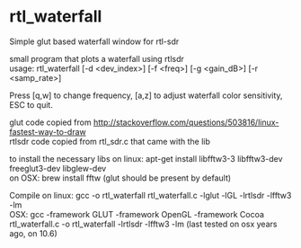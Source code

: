 # rtl_waterfall
Simple glut based waterfall window for rtl-sdr

small program that plots a waterfall using rtlsdr  
usage: rtl_waterfall [-d &lt;dev_index&gt;] [-f &lt;freq&gt;] [-g &lt;gain_dB&gt;] [-r &lt;samp_rate&gt;]

Press [q,w] to change frequency, [a,z] to adjust waterfall color sensitivity, ESC to quit.  

glut code copied from http://stackoverflow.com/questions/503816/linux-fastest-way-to-draw  
rtlsdr code copied from rtl_sdr.c that came with the lib  

to install the necessary libs on linux: apt-get install libfftw3-3 libfftw3-dev freeglut3-dev libglew-dev  
on OSX: brew install fftw (glut should be present by default)  

Compile on linux: gcc -o rtl_waterfall rtl_waterfall.c -lglut -lGL -lrtlsdr -lfftw3 -lm  
OSX: gcc -framework GLUT -framework OpenGL -framework Cocoa rtl_waterfall.c -o rtl_waterfall -lrtlsdr -lfftw3 -lm
(last tested on osx years ago, on 10.6)
